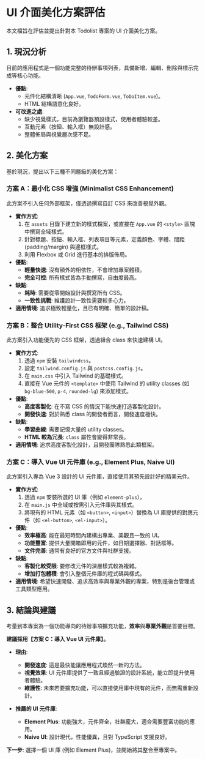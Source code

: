 # UI 介面美化方案評估

本文檔旨在評估並提出針對本 Todolist 專案的 UI 介面美化方案。

## 1. 現況分析

目前的應用程式是一個功能完整的待辦事項列表，具備新增、編輯、刪除與標示完成等核心功能。

- **優點**:
  - 元件化結構清晰 (`App.vue`, `TodoForm.vue`, `ToDoItem.vue`)。
  - HTML 結構語意化良好。
- **可改進之處**:
  - 缺少視覺樣式，目前為瀏覽器預設樣式，使用者體驗較差。
  - 互動元素（按鈕、輸入框）無設計感。
  - 整體佈局與視覺層次感不足。

## 2. 美化方案

基於現況，提出以下三種不同層級的美化方案：

### 方案 A：最小化 CSS 增強 (Minimalist CSS Enhancement)

此方案不引入任何外部框架，僅透過撰寫自訂 CSS 來改善視覺外觀。

- **實作方式**:
  1.  在 `assets` 目錄下建立新的樣式檔案，或直接在 `App.vue` 的 `<style>` 區塊中撰寫全域樣式。
  2.  針對標題、按鈕、輸入框、列表項目等元素，定義顏色、字體、間距 (padding/margin) 與邊框樣式。
  3.  利用 Flexbox 或 Grid 進行基本的排版佈局。
- **優點**:
  - **輕量快速**: 沒有額外的相依性，不會增加專案體積。
  - **完全可控**: 所有樣式皆為手動撰寫，自由度最高。
- **缺點**:
  - **耗時**: 需要從零開始設計與撰寫所有 CSS。
  - **一致性挑戰**: 維護設計一致性需要較多心力。
- **適用情境**: 追求極致輕量化，且已有明確、簡單的設計稿。

### 方案 B：整合 Utility-First CSS 框架 (e.g., Tailwind CSS)

此方案引入功能優先的 CSS 框架，透過組合 class 來快速建構 UI。

- **實作方式**:
  1.  透過 `npm` 安裝 `tailwindcss`。
  2.  設定 `tailwind.config.js` 與 `postcss.config.js`。
  3.  在 `main.css` 中引入 Tailwind 的基礎樣式。
  4.  直接在 Vue 元件的 `<template>` 中使用 Tailwind 的 utility classes (如 `bg-blue-500`, `p-4`, `rounded-lg`) 來添加樣式。
- **優點**:
  - **高度客製化**: 在不寫 CSS 的情況下能快速打造客製化設計。
  - **開發快速**: 對於熟悉 class 的開發者而言，開發速度極快。
- **缺點**:
  - **學習曲線**: 需要記憶大量的 utility classes。
  - **HTML 較為冗長**: `class` 屬性會變得非常長。
- **適用情境**: 追求高度客製化設計，且開發團隊熟悉此類框架。

### 方案 C：導入 Vue UI 元件庫 (e.g., Element Plus, Naive UI)

此方案引入專為 Vue 3 設計的 UI 元件庫，直接使用其預先設計好的精美元件。

- **實作方式**:
  1.  透過 `npm` 安裝所選的 UI 庫（例如 `element-plus`）。
  2.  在 `main.js` 中全域或按需引入元件庫與其樣式。
  3.  將現有的 HTML 元素（如 `<button>`, `<input>`）替換為 UI 庫提供的對應元件（如 `<el-button>`, `<el-input>`）。
- **優點**:
  - **效率極高**: 能在最短時間內建構出專業、美觀且一致的 UI。
  - **功能豐富**: 提供大量開箱即用的元件，如日期選擇器、對話框等。
  - **文件完善**: 通常有良好的官方文件與社群支援。
- **缺點**:
  - **客製化較受限**: 要修改元件的深層樣式較為複雜。
  - **增加打包體積**: 會引入整個元件庫的程式碼與樣式。
- **適用情境**: 希望快速開發、追求高效率與專業外觀的專案，特別是後台管理或工具類型應用。

## 3. 結論與建議

考量到本專案為一個功能導向的待辦事項擴充功能，**效率**與**專業外觀**是首要目標。

**建議採用【方案 C：導入 Vue UI 元件庫】。**

- **理由**:
  - **開發速度**: 這是最快能讓應用程式煥然一新的方法。
  - **視覺效果**: UI 元件庫提供了一致且經過驗證的設計系統，能立即提升使用者體驗。
  - **維護性**: 未來若要擴充功能，可以直接使用庫中現有的元件，而無需重新設計。

- **推薦的 UI 元件庫**:
  - **Element Plus**: 功能強大，元件齊全，社群龐大，適合需要豐富功能的應用。
  - **Naive UI**: 設計現代，性能優異，且對 TypeScript 支援良好。

**下一步**:
選擇一個 UI 庫 (例如 Element Plus)，並開始將其整合至專案中。
